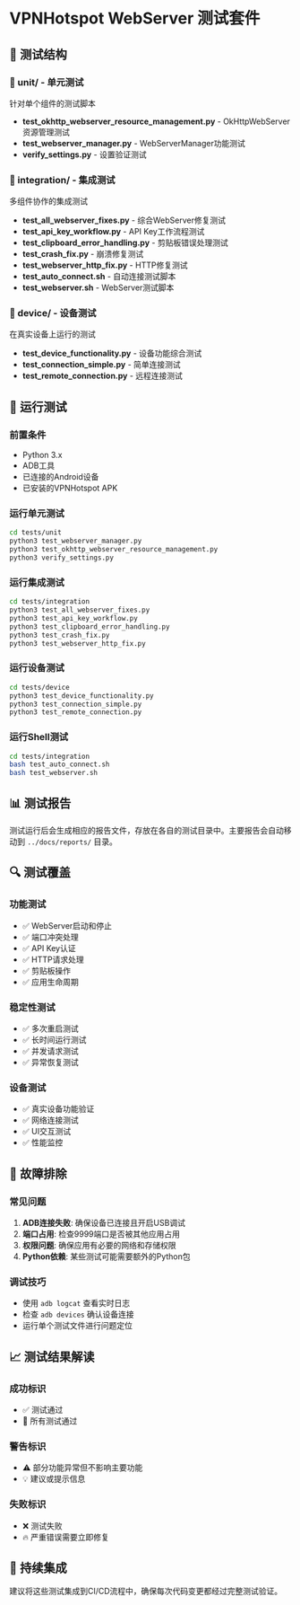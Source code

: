 # VPNHotspot WebServer 测试套件

## 🧪 测试结构

### 🔧 unit/ - 单元测试
针对单个组件的测试脚本

- **test_okhttp_webserver_resource_management.py** - OkHttpWebServer资源管理测试
- **test_webserver_manager.py** - WebServerManager功能测试
- **verify_settings.py** - 设置验证测试

### 🔗 integration/ - 集成测试
多组件协作的集成测试

- **test_all_webserver_fixes.py** - 综合WebServer修复测试
- **test_api_key_workflow.py** - API Key工作流程测试
- **test_clipboard_error_handling.py** - 剪贴板错误处理测试
- **test_crash_fix.py** - 崩溃修复测试
- **test_webserver_http_fix.py** - HTTP修复测试
- **test_auto_connect.sh** - 自动连接测试脚本
- **test_webserver.sh** - WebServer测试脚本

### 📱 device/ - 设备测试
在真实设备上运行的测试

- **test_device_functionality.py** - 设备功能综合测试
- **test_connection_simple.py** - 简单连接测试
- **test_remote_connection.py** - 远程连接测试

## 🚀 运行测试

### 前置条件
- Python 3.x
- ADB工具
- 已连接的Android设备
- 已安装的VPNHotspot APK

### 运行单元测试
```bash
cd tests/unit
python3 test_webserver_manager.py
python3 test_okhttp_webserver_resource_management.py
python3 verify_settings.py
```

### 运行集成测试
```bash
cd tests/integration
python3 test_all_webserver_fixes.py
python3 test_api_key_workflow.py
python3 test_clipboard_error_handling.py
python3 test_crash_fix.py
python3 test_webserver_http_fix.py
```

### 运行设备测试
```bash
cd tests/device
python3 test_device_functionality.py
python3 test_connection_simple.py
python3 test_remote_connection.py
```

### 运行Shell测试
```bash
cd tests/integration
bash test_auto_connect.sh
bash test_webserver.sh
```

## 📊 测试报告

测试运行后会生成相应的报告文件，存放在各自的测试目录中。主要报告会自动移动到 `../docs/reports/` 目录。

## 🔍 测试覆盖

### 功能测试
- ✅ WebServer启动和停止
- ✅ 端口冲突处理
- ✅ API Key认证
- ✅ HTTP请求处理
- ✅ 剪贴板操作
- ✅ 应用生命周期

### 稳定性测试
- ✅ 多次重启测试
- ✅ 长时间运行测试
- ✅ 并发请求测试
- ✅ 异常恢复测试

### 设备测试
- ✅ 真实设备功能验证
- ✅ 网络连接测试
- ✅ UI交互测试
- ✅ 性能监控

## 🐛 故障排除

### 常见问题
1. **ADB连接失败**: 确保设备已连接且开启USB调试
2. **端口占用**: 检查9999端口是否被其他应用占用
3. **权限问题**: 确保应用有必要的网络和存储权限
4. **Python依赖**: 某些测试可能需要额外的Python包

### 调试技巧
- 使用 `adb logcat` 查看实时日志
- 检查 `adb devices` 确认设备连接
- 运行单个测试文件进行问题定位

## 📈 测试结果解读

### 成功标识
- ✅ 测试通过
- 🎉 所有测试通过

### 警告标识
- ⚠️ 部分功能异常但不影响主要功能
- 💡 建议或提示信息

### 失败标识
- ❌ 测试失败
- 🔥 严重错误需要立即修复

## 🔄 持续集成

建议将这些测试集成到CI/CD流程中，确保每次代码变更都经过完整测试验证。